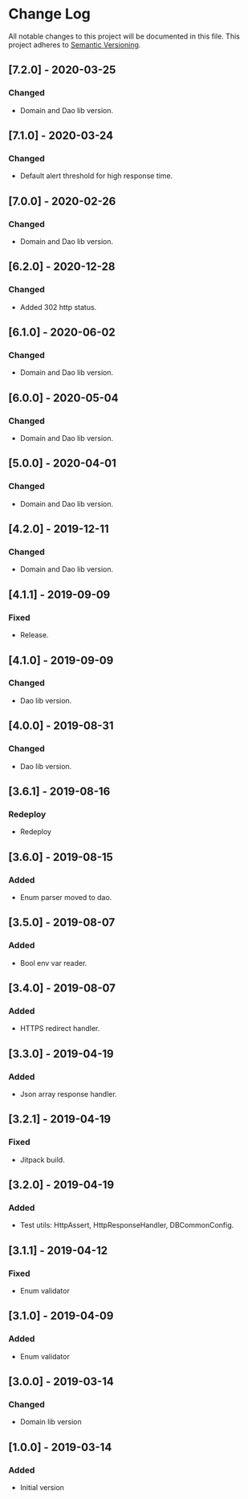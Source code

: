 # Change Log
All notable changes to this project will be documented in this file.
This project adheres to [Semantic Versioning](http://semver.org/).

## [7.2.0] - 2020-03-25
### Changed
- Domain and Dao lib version.

## [7.1.0] - 2020-03-24
### Changed
- Default alert threshold for high response time.

## [7.0.0] - 2020-02-26
### Changed
- Domain and Dao lib version.

## [6.2.0] - 2020-12-28
### Changed
- Added 302 http status.

## [6.1.0] - 2020-06-02
### Changed
- Domain and Dao lib version.

## [6.0.0] - 2020-05-04
### Changed
- Domain and Dao lib version.

## [5.0.0] - 2020-04-01
### Changed
- Domain and Dao lib version.

## [4.2.0] - 2019-12-11
### Changed
- Domain and Dao lib version.

## [4.1.1] - 2019-09-09
### Fixed
- Release.

## [4.1.0] - 2019-09-09
### Changed
- Dao lib version.

## [4.0.0] - 2019-08-31
### Changed
- Dao lib version.

## [3.6.1] - 2019-08-16
### Redeploy
- Redeploy

## [3.6.0] - 2019-08-15
### Added
- Enum parser moved to dao.

## [3.5.0] - 2019-08-07
### Added
- Bool env var reader.

## [3.4.0] - 2019-08-07
### Added
- HTTPS redirect handler.

## [3.3.0] - 2019-04-19
### Added
- Json array response handler.

## [3.2.1] - 2019-04-19
### Fixed
- Jitpack build.

## [3.2.0] - 2019-04-19
### Added
- Test utils: HttpAssert, HttpResponseHandler, DBCommonConfig.

## [3.1.1] - 2019-04-12
### Fixed
- Enum validator

## [3.1.0] - 2019-04-09
### Added
- Enum validator

## [3.0.0] - 2019-03-14
### Changed
- Domain lib version

## [1.0.0] - 2019-03-14
### Added
- Initial version
